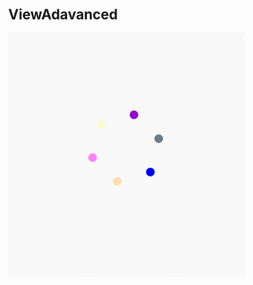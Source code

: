 # ViewAdavanced
 ![仿雅虎加载](https://github.com/broderickwang/ViewAdavanced/blob/master/shoot/2017-08-11%2010.22.12.gif) 
